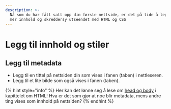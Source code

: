 ```yaml
---
description: >-
  Nå som du har fått satt opp din første nettside, er det på tide å legge til
  mer innhold og skreddersy utseendet med HTML og CSS
---
```


# Legg til innhold og stiler

## Legg til metadata

* Legg til en tittel på nettsiden din som vises i fanen \(taben\) i nettleseren.
* Legg til et lite bilde som også vises i fanen \(taben\).

{% hint style="info" %}
Her kan det lønne seg å lese om [head og body](../cover-1/02-head-body.md) i kapittelet om HTML! Hva er det som gjør at noe blir metadata, mens andre ting vises som innhold på nettsiden?
{% endhint %}

